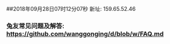 ##2018年09月28日07时12分07秒 新址: 159.65.52.46
### 兔友常见问题及解答: https://github.com/wanggonging/d/blob/w/FAQ.md
